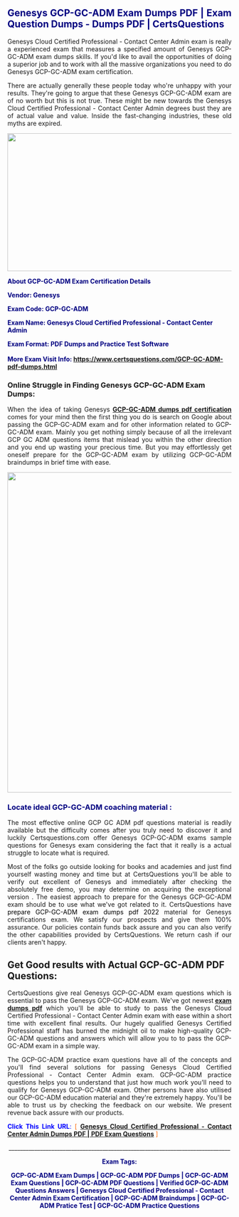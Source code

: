 <h2 style="text-align: justify;"><span style="color: #000080;">Genesys GCP-GC-ADM Exam Dumps PDF | Exam Question Dumps - Dumps PDF | CertsQuestions</span></h2>
<p style="text-align: justify;">Genesys Cloud Certified Professional - Contact Center Admin exam is really a experienced exam that measures a specified amount of Genesys  GCP-GC-ADM exam dumps skills. If you'd like to avail the opportunities of doing a superior job and to work with all the massive organizations you need to do Genesys GCP-GC-ADM exam certification.</p>
<p style="text-align: justify;">There are actually generally these people today who're unhappy with your results. They're going to argue that these Genesys  GCP-GC-ADM exam are of no worth but this is not true. These might be new towards the Genesys Cloud Certified Professional - Contact Center Admin degrees bust they are of actual value and value. Inside the fast-changing industries, these old myths are expired.</p>
<p><img style="display: block; margin-left: auto; margin-right: auto;" src="https://i.imgur.com/eaP4ae9.png" width="840" height="310" /></p>
<p><span style="color: #000080;"><strong>About GCP-GC-ADM Exam Certification Details</strong></span></p>
<p><span style="color: #000080;"><strong>Vendor: Genesys<br /></strong></span></p>
<p><span style="color: #000080;"><strong>Exam Code: GCP-GC-ADM</strong></span></p>
<p><span style="color: #000080;"><strong>Exam Name: Genesys Cloud Certified Professional - Contact Center Admin</strong></span></p>
<p><span style="color: #000080;"><strong>Exam Format: PDF Dumps and Practice Test Software<br /><br />More Exam Visit Info: <span style="color: #ff6600;"><a href="https://www.certsquestions.com/GCP-GC-ADM-pdf-dumps.html">https://www.certsquestions.com/GCP-GC-ADM-pdf-dumps.html</a></span></strong></span></p>
<h3>Online Struggle in Finding Genesys GCP-GC-ADM Exam Dumps:</h3>
<p style="text-align: justify;">When the idea of taking Genesys <a href="https://www.certsquestions.com/GCP-GC-ADM-pdf-dumps.html"><strong> GCP-GC-ADM dumps pdf certification</strong></a> comes for your mind then the first thing you do is search on Google about passing the GCP-GC-ADM exam and for other information related to GCP-GC-ADM exam. Mainly you get nothing simply because of all the irrelevant GCP GC ADM questions items that mislead you within the other direction and you end up wasting your precious time. But you may effortlessly get oneself prepare for the GCP-GC-ADM exam by utilizing GCP-GC-ADM braindumps in brief time with ease.</p>
<p><a href="https://www.certsquestions.com/GCP-GC-ADM-pdf-dumps.html"><img style="display: block; margin-left: auto; margin-right: auto;" src="https://i.imgur.com/pxhoKQ2.png" width="720" /></a></p>
<h3><span style="color: #000080;">Locate ideal  GCP-GC-ADM coaching material :</span></h3>
<p style="text-align: justify;">The most effective online GCP GC ADM pdf questions material is readily available but the difficulty comes after you truly need to discover it and luckily Certsquestions.com offer Genesys GCP-GC-ADM exams sample questions for Genesys  exam considering the fact that it really is a actual struggle to locate what is required.</p>
<p style="text-align: justify;">Most of the folks go outside looking for books and academies and just find yourself wasting money and time but at CertsQuestions you'll be able to verify out excellent of Genesys  and immediately after checking the absolutely free demo, you may determine on acquiring the exceptional version . The easiest approach to prepare for the Genesys GCP-GC-ADM exam should be to use what we've got related to it. CertsQuestions have <span style="color: #000000;">prepare GCP-GC-ADM exam dumps pdf 2022</span> material for Genesys certifications exam. We satisfy our prospects and give them 100% assurance. Our policies contain funds back assure and you can also verify the other capabilities provided by CertsQuestions. We return cash if our clients aren't happy.</p>
<h2>Get Good results with Actual GCP-GC-ADM PDF Questions:</h2>
<p style="text-align: justify;">CertsQuestions give real Genesys GCP-GC-ADM exam questions which is essential to pass the Genesys  GCP-GC-ADM exam. We've got newest<strong>&nbsp;<a href="https://www.certsquestions.com/">exam dumps pdf</a></strong>&nbsp;which you'll be able to study to pass the Genesys Cloud Certified Professional - Contact Center Admin exam with ease within a short time with excellent final results. Our hugely qualified Genesys Certified Professional staff has burned the midnight oil to make high-quality GCP-GC-ADM questions and answers which will allow you to to pass the GCP-GC-ADM exam in a simple way.</p>
<p style="text-align: justify;">The GCP-GC-ADM practice exam questions have all of the concepts and you'll find several solutions for passing Genesys Cloud Certified Professional - Contact Center Admin exam. GCP-GC-ADM practice questions helps you to understand that just how much work you'll need to qualify for Genesys  GCP-GC-ADM exam. Other persons have also utilised our GCP-GC-ADM education material and they're extremely happy. You'll be able to trust us by checking the feedback on our website. We present revenue back assure with our products.</p>
<p style="text-align: justify;"><span style="color: #0000ff;"><strong>Click This Link URL</strong>:</span> <span style="color: #ff6600;">[ <strong><a href="https://www.certsquestions.com/genesys-certified-professional-certification.html">Genesys Cloud Certified Professional - Contact Center Admin Dumps PDF | PDF Exam Questions</a></strong> ]</span></p>
<p style="text-align: center;">______________________________________________________________________________</p>
<p style="text-align: center;"><span style="color: #000080;"><strong>Exam Tags:</strong></span></p>
<p style="text-align: center;"><span style="color: #000080;"><strong>GCP-GC-ADM Exam Dumps | GCP-GC-ADM PDF Dumps | GCP-GC-ADM Exam Questions | GCP-GC-ADM PDF Questions | Verified GCP-GC-ADM Questions Answers | Genesys Cloud Certified Professional - Contact Center Admin Exam Certification | GCP-GC-ADM Braindumps | GCP-GC-ADM Pratice Test | GCP-GC-ADM Practice Questions</strong></span></p>
